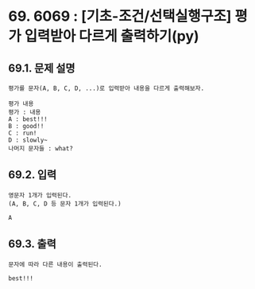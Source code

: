 # 69. 6069 : [기초-조건/선택실행구조] 평가 입력받아 다르게 출력하기(py)
## 69.1. 문제 설명
```
평가를 문자(A, B, C, D, ...)로 입력받아 내용을 다르게 출력해보자.

평가 내용
평가 : 내용
A : best!!!
B : good!!
C : run!
D : slowly~
나머지 문자들 : what?
```
## 69.2. 입력
```
영문자 1개가 입력된다.
(A, B, C, D 등 문자 1개가 입력된다.)

A
```
## 69.3. 출력
```
문자에 따라 다른 내용이 출력된다.

best!!!
```